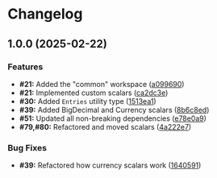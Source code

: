# Changelog

## 1.0.0 (2025-02-22)


### Features

* **#21:** Added the "common" workspace ([a099690](https://github.com/jens1101/asset-register/commit/a099690e48ab82e24ba83529fb1f3e82d91700b1))
* **#21:** Implemented custom scalars ([ca2dc3e](https://github.com/jens1101/asset-register/commit/ca2dc3e1935d2e86680fed88c0f5c80e3acfa610))
* **#30:** Added `Entries` utility type ([1513ea1](https://github.com/jens1101/asset-register/commit/1513ea1919c2f3874b9e4249aac023857a5092a1))
* **#39:** Added BigDecimal and Currency scalars ([8b6c8ed](https://github.com/jens1101/asset-register/commit/8b6c8ed9c6acbb9c03b11118dc29bc3dcb3a5049))
* **#51:** Updated all non-breaking dependencies ([e78e0a9](https://github.com/jens1101/asset-register/commit/e78e0a998ab0ce5ac7dba0712489b0711d4344ec))
* **#79,#80:** Refactored and moved scalars ([4a222e7](https://github.com/jens1101/asset-register/commit/4a222e71e8e147653cacab16f8ec660205bc494b))


### Bug Fixes

* **#39:** Refactored how currency scalars work ([1640591](https://github.com/jens1101/asset-register/commit/16405910e329210012f94f622a5fc720aeea43fa))
